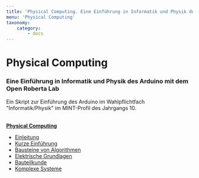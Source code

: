 ```yaml
---
title: 'Physical Computing. Eine Einführung in Informatik und Physik des Arduino mit dem Open Roberta Lab.'
menu: 'Physical Computing'
taxonomy:
    category:
        - docs
---
```


# Physical Computing

### Eine Einführung in Informatik und Physik des Arduino mit dem Open Roberta Lab

Ein Skript zur Einführung des Arduino im Wahlpflichtfach "Informatik/Physik" im MINT-Profil des Jahrgangs 10.

<br>

<div class="flex-box">
    <div class="overview-card">
    <strong><a href="https://doku.el-voss.de/de/arduinoskript/">Physical Computing</a> </strong>
    <ul>
        <li><a href="https://doku.el-voss.de/de/arduinoskript/einleitung">Einleitung </a></li>
        <li><a href="https://doku.el-voss.de/de/arduinoskript/nepo">Kurze Einführung </a></li>
        <li><a href="https://doku.el-voss.de/de/arduinoskript/bausteine-algorithmen">Bausteine von Algorithmen </a></li>
        <li><a href="https://doku.el-voss.de/de/arduinoskript/elektrik">Elektrische Grundlagen </a></li>
        <li><a href="https://doku.el-voss.de/de/arduinoskript/bauteilkunde">Bauteilkunde </a></li>
        <li><a href="https://doku.el-voss.de/de/arduinoskript/komplexe-systeme">Komplexe Systeme </a></li>
    </ul>
    </div>
</div>